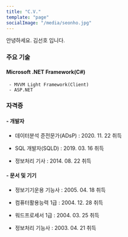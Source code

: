 ```yaml
---
title: "C.V."
template: "page"
socialImage: "/media/seonho.jpg"
---
```

안녕하세요. 김선호 입니다.

### 주요 기술
#### Microsoft .NET Framework(C#)
```{.no-highlight}
 - MVVM Light Framework(Client)
 - ASP.NET
```
### 자격증
#### - 개발자
* 데이터분석 준전문가(ADsP) : 2020. 11. 22 취득

* SQL 개발자(SQLD) : 2019. 03. 16 취득

* 정보처리 기사 : 2014. 08. 22 취득

#### - 문서 및 기기
* 정보기기운용 기능사 : 2005. 04. 18 취득

* 컴퓨터활용능력 1급 : 2004. 12. 28 취득

* 워드프로세서 1급 : 2004. 03. 25 취득

* 정보처리 기능사 : 2003. 04. 21 취득